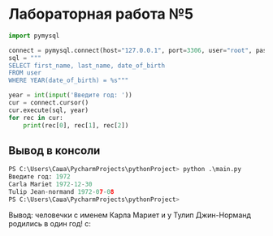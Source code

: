 # Лабораторная работа №5

``` python
import pymysql

connect = pymysql.connect(host="127.0.0.1", port=3306, user="root", password="pass", db="my_db")
sql = """
SELECT first_name, last_name, date_of_birth 
FROM user 
WHERE YEAR(date_of_birth) = %s"""

year = int(input('Введите год: '))
cur = connect.cursor()
cur.execute(sql, year)
for rec in cur:
    print(rec[0], rec[1], rec[2])
```

## Вывод в консоли

```python
PS C:\Users\Саша\PycharmProjects\pythonProject> python .\main.py
Введите год: 1972
Carla Mariet 1972-12-30      
Tulip Jean-normand 1972-07-08
PS C:\Users\Саша\PycharmProjects\pythonProject> 

```
Вывод: человечки с именем Карла Мариет и у Тулип Джин-Норманд родились в один год! с: